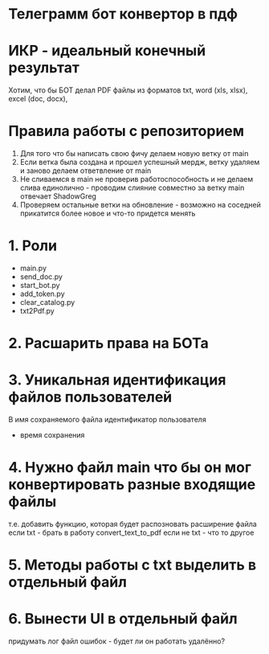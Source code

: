 # Телеграмм бот конвертор в пдф

# ИКР - идеальный конечный результат
Хотим, что бы БОТ делал PDF файлы
из форматов txt, word (xls, xlsx), excel (doc, docx),
# Правила работы с репозиторием 
1. Для того что бы написать свою фичу делаем новую ветку от main
2. Если ветка была создана и прошел успешный мердж, ветку удаляем и заново делаем ответвление от main
3. Не сливаемся в main не проверив работоспособность и не делаем слива единолично - проводим слияние совместно за ветку main отвечает ShadowGreg
4. Проверяем остальные ветки на обновление - возможно на соседней прикатится более новое и что-то придется менять 


# 1. Роли

 * main.py
 * send_doc.py
 * start_bot.py
 * add_token.py
 * clear_catalog.py
 * txt2Pdf.py

# 2. Расшарить права на БОТа

# 3. Уникальная идентификация файлов пользователей
В имя сохраняемого файла идентификатор пользователя 
+ время сохранения

# 4. Нужно файл main что бы он мог конвертировать разные входящие файлы
т.е. добавить функцию, которая будет распозновать расширение файла
если txt - брать в работу convert_text_to_pdf
если не txt - что то другое

# 5. Методы работы с txt выделить в отдельный файл

# 6. Вынести UI в отдельный файл
придумать лог файл ошибок - будет ли он работать удалённо? 




